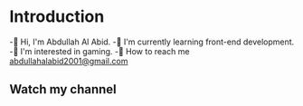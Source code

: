 # Introduction

-👋 Hi, I'm Abdullah Al Abid.
-🔰 I'm currently learning front-end development.
-👀 I'm interested in gaming.
-📧 How to reach me abdullahalabid2001@gmail.com

## Watch my channel